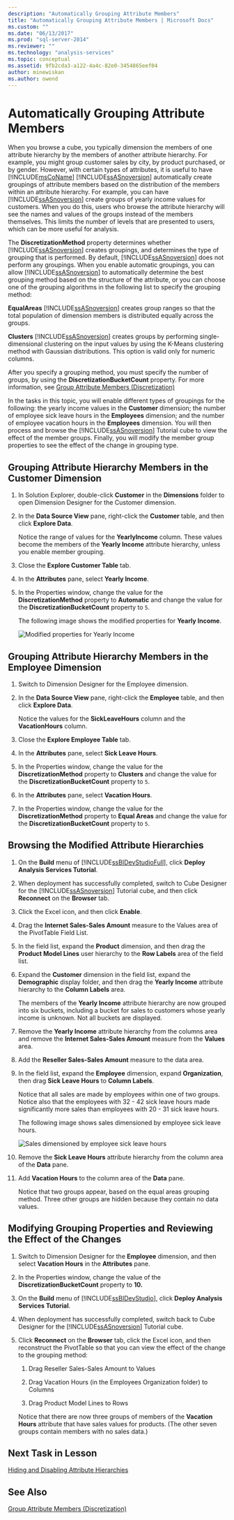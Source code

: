 ```yaml
---
description: "Automatically Grouping Attribute Members"
title: "Automatically Grouping Attribute Members | Microsoft Docs"
ms.custom: ""
ms.date: "06/13/2017"
ms.prod: "sql-server-2014"
ms.reviewer: ""
ms.technology: "analysis-services"
ms.topic: conceptual
ms.assetid: 9fb2cda3-a122-4a4c-82e0-3454865eef04
author: minewiskan
ms.author: owend
---
```

# Automatically Grouping Attribute Members
  When you browse a cube, you typically dimension the members of one attribute hierarchy by the members of another attribute hierarchy. For example, you might group customer sales by city, by product purchased, or by gender. However, with certain types of attributes, it is useful to have [!INCLUDE[msCoName](../includes/msconame-md.md)] [!INCLUDE[ssASnoversion](../includes/ssasnoversion-md.md)] automatically create groupings of attribute members based on the distribution of the members within an attribute hierarchy. For example, you can have [!INCLUDE[ssASnoversion](../includes/ssasnoversion-md.md)] create groups of yearly income values for customers. When you do this, users who browse the attribute hierarchy will see the names and values of the groups instead of the members themselves. This limits the number of levels that are presented to users, which can be more useful for analysis.

 The **DiscretizationMethod** property determines whether [!INCLUDE[ssASnoversion](../includes/ssasnoversion-md.md)] creates groupings, and determines the type of grouping that is performed. By default, [!INCLUDE[ssASnoversion](../includes/ssasnoversion-md.md)] does not perform any groupings. When you enable automatic groupings, you can allow [!INCLUDE[ssASnoversion](../includes/ssasnoversion-md.md)] to automatically determine the best grouping method based on the structure of the attribute, or you can choose one of the grouping algorithms in the following list to specify the grouping method:

 **EqualAreas**
 [!INCLUDE[ssASnoversion](../includes/ssasnoversion-md.md)] creates group ranges so that the total population of dimension members is distributed equally across the groups.

 **Clusters**
 [!INCLUDE[ssASnoversion](../includes/ssasnoversion-md.md)] creates groups by performing single-dimensional clustering on the input values by using the K-Means clustering method with Gaussian distributions. This option is valid only for numeric columns.

 After you specify a grouping method, you must specify the number of groups, by using the **DiscretizationBucketCount** property. For more information, see [Group Attribute Members &#40;Discretization&#41;](multidimensional-models/attribute-properties-group-attribute-members.md)

 In the tasks in this topic, you will enable different types of groupings for the following: the yearly income values in the **Customer** dimension; the number of employee sick leave hours in the **Employees** dimension; and the number of employee vacation hours in the **Employees** dimension. You will then process and browse the [!INCLUDE[ssASnoversion](../includes/ssasnoversion-md.md)] Tutorial cube to view the effect of the member groups. Finally, you will modify the member group properties to see the effect of the change in grouping type.

## Grouping Attribute Hierarchy Members in the Customer Dimension

1.  In Solution Explorer, double-click **Customer** in the **Dimensions** folder to open Dimension Designer for the Customer dimension.

2.  In the **Data Source View** pane, right-click the **Customer** table, and then click **Explore Data**.

     Notice the range of values for the **YearlyIncome** column. These values become the members of the **Yearly Income** attribute hierarchy, unless you enable member grouping.

3.  Close the **Explore Customer Table** tab.

4.  In the **Attributes** pane, select **Yearly Income**.

5.  In the Properties window, change the value for the **DiscretizationMethod** property to **Automatic** and change the value for the **DiscretizationBucketCount** property to `5`.

     The following image shows the modified properties for **Yearly Income**.

     ![Modified properties for Yearly Income](../../2014/tutorials/media/l4-discretizationmethod-1.gif "Modified properties for Yearly Income")

## Grouping Attribute Hierarchy Members in the Employee Dimension

1.  Switch to Dimension Designer for the Employee dimension.

2.  In the **Data Source View** pane, right-click the **Employee** table, and then click **Explore Data**.

     Notice the values for the **SickLeaveHours** column and the **VacationHours** column.

3.  Close the **Explore Employee Table** tab.

4.  In the **Attributes** pane, select **Sick Leave Hours**.

5.  In the Properties window, change the value for the **DiscretizationMethod** property to **Clusters** and change the value for the **DiscretizationBucketCount** property to `5`.

6.  In the **Attributes** pane, select **Vacation Hours**.

7.  In the Properties window, change the value for the **DiscretizationMethod** property to **Equal Areas** and change the value for the **DiscretizationBucketCount** property to `5`.

## Browsing the Modified Attribute Hierarchies

1.  On the **Build** menu of [!INCLUDE[ssBIDevStudioFull](../includes/ssbidevstudiofull-md.md)], click **Deploy Analysis Services Tutorial**.

2.  When deployment has successfully completed, switch to Cube Designer for the [!INCLUDE[ssASnoversion](../includes/ssasnoversion-md.md)] Tutorial cube, and then click **Reconnect** on the **Browser** tab.

3.  Click the Excel icon, and then click **Enable**.

4.  Drag the **Internet Sales-Sales Amount** measure to the Values area of the PivotTable Field List.

5.  In the field list, expand the **Product** dimension, and then drag the **Product Model Lines** user hierarchy to the **Row Labels** area of the field list.

6.  Expand the **Customer** dimension in the field list, expand the **Demographic** display folder, and then drag the **Yearly Income** attribute hierarchy to the **Column Labels** area.

     The members of the **Yearly Income** attribute hierarchy are now grouped into six buckets, including a bucket for sales to customers whose yearly income is unknown. Not all buckets are displayed.

7.  Remove the **Yearly Income** attribute hierarchy from the columns area and remove the **Internet Sales-Sales Amount** measure from the **Values** area.

8.  Add the **Reseller Sales-Sales Amount** measure to the data area.

9. In the field list, expand the **Employee** dimension, expand **Organization**, then drag **Sick Leave Hours** to **Column Labels**.

     Notice that all sales are made by employees within one of two groups. Notice also that the employees with 32 - 42 sick leave hours made significantly more sales than employees with 20 - 31 sick leave hours.

     The following image shows sales dimensioned by employee sick leave hours.

     ![Sales dimensioned by employee sick leave hours](../../2014/tutorials/media/l4-discretizationmethod-2.gif "Sales dimensioned by employee sick leave hours")

10. Remove the **Sick Leave Hours** attribute hierarchy from the column area of the **Data** pane.

11. Add **Vacation Hours** to the column area of the **Data** pane.

     Notice that two groups appear, based on the equal areas grouping method. Three other groups are hidden because they contain no data values.

## Modifying Grouping Properties and Reviewing the Effect of the Changes

1.  Switch to Dimension Designer for the **Employee** dimension, and then select **Vacation Hours** in the **Attributes** pane.

2.  In the Properties window, change the value of the **DiscretizationBucketCount** property to **10.**

3.  On the **Build** menu of [!INCLUDE[ssBIDevStudio](../includes/ssbidevstudio-md.md)], click **Deploy Analysis Services Tutorial**.

4.  When deployment has successfully completed, switch back to Cube Designer for the [!INCLUDE[ssASnoversion](../includes/ssasnoversion-md.md)] Tutorial cube.

5.  Click **Reconnect** on the **Browser** tab, click the Excel icon, and then reconstruct the PivotTable so that you can view the effect of the change to the grouping method:

    1.  Drag Reseller Sales-Sales Amount to Values

    2.  Drag Vacation Hours (in the Employees Organization folder) to Columns

    3.  Drag Product Model Lines to Rows

     Notice that there are now three groups of members of the **Vacation Hours** attribute that have sales values for products. (The other seven groups contain members with no sales data.)

## Next Task in Lesson
 [Hiding and Disabling Attribute Hierarchies](lesson-4-4-hiding-and-disabling-attribute-hierarchies.md)

## See Also
 [Group Attribute Members &#40;Discretization&#41;](multidimensional-models/attribute-properties-group-attribute-members.md)


